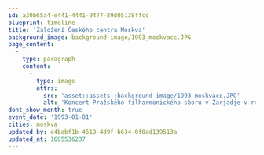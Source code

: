 ```yaml
---
id: a30b65a4-e441-4441-9477-89d05138ffcc
blueprint: timeline
title: 'Založení Českého centra Moskva'
background_image: background-image/1993_moskvacc.JPG
page_content:
  -
    type: paragraph
    content:
      -
        type: image
        attrs:
          src: 'asset::assets::background-image/1993_moskvacc.JPG'
          alt: 'Koncert Pražského filharmonického sboru v Zarjadje v roce 2019 © Archiv Českého centra Moskva'
dont_show_month: true
event_date: '1993-01-01'
cities: moskva
updated_by: e4babf1b-4519-4d9f-b634-0f0ad139513a
updated_at: 1685536237
---
```

